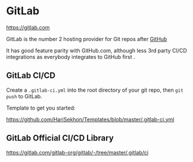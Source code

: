 # GitLab

https://gitlab.com

GitLab is the number 2 hosting provider for Git repos after [GitHub](github.md)

It has good feature parity with GitHub.com, although less 3rd party CI/CD integrations as everybody integrates to GitHub first .

## GitLab CI/CD

Create a `.gitlab-ci.yml` into the root directory of your git repo, then `git push` to GitLab.

Template to get you started:

https://github.com/HariSekhon/Templates/blob/master/.gitlab-ci.yml

## GitLab Official CI/CD Library

https://gitlab.com/gitlab-org/gitlab/-/tree/master/.gitlab/ci
